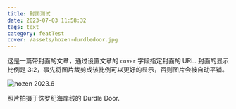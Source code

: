 ```yaml
---
title: 封面测试
date: 2023-07-03 11:58:32
tags: text
category: featTest
cover: /assets/hozen-durdledoor.jpg
---
```


这是一篇带封面的文章，通过设置文章的 `cover` 字段指定封面的 URL. 封面的显示比例是 3:2，事先将图片裁剪成该比例可以更好的显示，否则图片会被自动平铺。

<!--more-->

![hozen 2023.6](/assets/hozen-durdledoor-l.jpg)

照片拍摄于侏罗纪海岸线的 Durdle Door.

